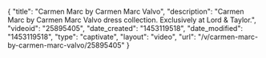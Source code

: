{
    "title": "Carmen Marc by Carmen Marc Valvo",
    "description": "Carmen Marc by Carmen Marc Valvo dress collection. Exclusively at Lord & Taylor.",
    "videoid": "25895405",
    "date_created": "1453119518",
    "date_modified": "1453119518",
    "type": "captivate",
    "layout": "video",
    "url": "\/v\/carmen-marc-by-carmen-marc-valvo\/25895405"
}
